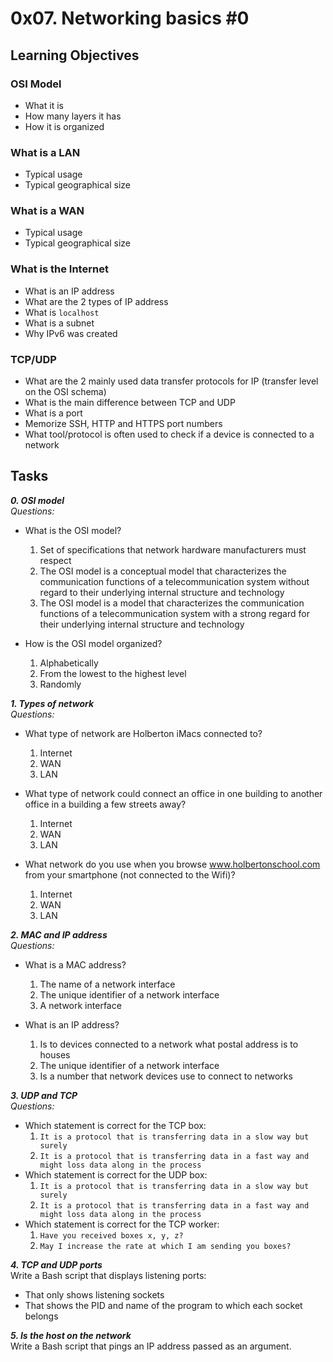 # 0x07. Networking basics #0

## Learning Objectives

### OSI Model

- What it is
- How many layers it has
- How it is organized

### What is a LAN

- Typical usage
- Typical geographical size

### What is a WAN

- Typical usage
- Typical geographical size

### What is the Internet

- What is an IP address
- What are the 2 types of IP address
- What is `localhost`
- What is a subnet
- Why IPv6 was created

### TCP/UDP

- What are the 2 mainly used data transfer protocols for IP (transfer level on the OSI schema)
- What is the main difference between TCP and UDP
- What is a port
- Memorize SSH, HTTP and HTTPS port numbers
- What tool/protocol is often used to check if a device is connected to a network

## Tasks

_**0. OSI model**_  
_Questions:_
- What is the OSI model?
  1. Set of specifications that network hardware manufacturers must respect
  2. The OSI model is a conceptual model that characterizes the communication functions of a telecommunication system without regard to their underlying internal structure and technology
  3. The OSI model is a model that characterizes the communication functions of a telecommunication system with a strong regard for their underlying internal structure and technology

- How is the OSI model organized?
  1. Alphabetically
  2. From the lowest to the highest level
  3. Randomly


_**1. Types of network**_  
_Questions:_
- What type of network are Holberton iMacs connected to?
  1. Internet
  2. WAN
  3. LAN

- What type of network could connect an office in one building to another office in a building a few streets away?
  1. Internet
  2. WAN
  3. LAN

- What network do you use when you browse www.holbertonschool.com from your smartphone (not connected to the Wifi)?
  1. Internet
  2. WAN
  3. LAN

_**2. MAC and IP address**_  
_Questions:_
- What is a MAC address?
  1. The name of a network interface
  2. The unique identifier of a network interface
  3. A network interface

- What is an IP address?
  1. Is to devices connected to a network what postal address is to houses
  2. The unique identifier of a network interface
  3. Is a number that network devices use to connect to networks

_**3. UDP and TCP**_  
_Questions:_
- Which statement is correct for the TCP box:
  1. `It is a protocol that is transferring data in a slow way but surely`
  2. `It is a protocol that is transferring data in a fast way and might loss data along in the process`
- Which statement is correct for the UDP box:
  1. `It is a protocol that is transferring data in a slow way but surely`
  2. `It is a protocol that is transferring data in a fast way and might loss data along in the process`
- Which statement is correct for the TCP worker:
  1. `Have you received boxes x, y, z?`
  2. `May I increase the rate at which I am sending you boxes?`

_**4. TCP and UDP ports**_  
Write a Bash script that displays listening ports:
- That only shows listening sockets
- That shows the PID and name of the program to which each socket belongs

_**5. Is the host on the network**_  
Write a Bash script that pings an IP address passed as an argument.
